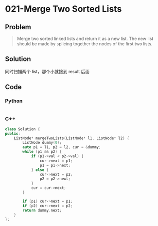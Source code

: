 # 021-Merge Two Sorted Lists

## Problem

> Merge two sorted linked lists and return it as a new list. The new list should be made by splicing together the nodes of the first two lists.

## Solution

同时扫描两个 list，那个小就接到 result 后面

## Code

### Python

```python

```

### C++

```cpp
class Solution {
public:
    ListNode* mergeTwoLists(ListNode* l1, ListNode* l2) {
        ListNode dummy(0);
        auto p1 = l1, p2 = l2, cur = &dummy;
        while (p1 && p2) {
            if (p1->val < p2->val) {
                cur->next = p1;
                p1 = p1->next;
            } else {
                cur->next = p2;
                p2 = p2->next;
            }
            cur = cur->next;
        }

        if (p1) cur->next = p1;
        if (p2) cur->next = p2;
        return dummy.next;
    }
};
```
